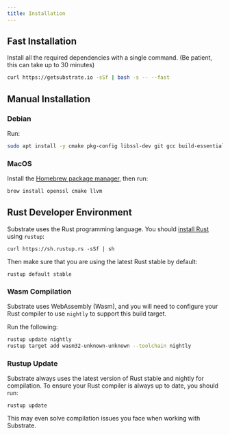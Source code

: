```yaml
---
title: Installation
---
```


## Fast Installation

Install all the required dependencies with a single command. (Be patient, this can take up to 30
minutes)

```bash
curl https://getsubstrate.io -sSf | bash -s -- --fast
```

## Manual Installation

### Debian

Run:

```bash
sudo apt install -y cmake pkg-config libssl-dev git gcc build-essential clang libclang-dev
```

### MacOS

Install the [Homebrew package manager](https://brew.sh/), then run:

```bash
brew install openssl cmake llvm
```

## Rust Developer Environment

Substrate uses the Rust programming language. You should
[install Rust](https://www.rust-lang.org/tools/install) using `rustup`:

```
curl https://sh.rustup.rs -sSf | sh
```

Then make sure that you are using the latest Rust stable by default:

```
rustup default stable
```

### Wasm Compilation

Substrate uses WebAssembly (Wasm), and you will need to configure your Rust compiler to use
`nightly` to support this build target.

Run the following:

```bash
rustup update nightly
rustup target add wasm32-unknown-unknown --toolchain nightly
```

### Rustup Update

Substrate always uses the latest version of Rust stable and nightly for compilation. To ensure your
Rust compiler is always up to date, you should run:

```
rustup update
```

This may even solve compilation issues you face when working with Substrate.
